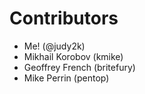 # Contributors

* Me! (@judy2k)
* Mikhail Korobov (kmike)
* Geoffrey French (britefury)
* Mike Perrin (pentop)
